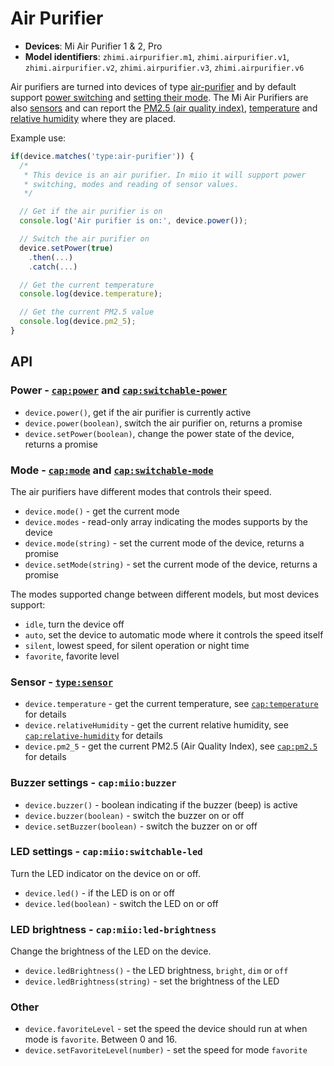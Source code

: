 # Air Purifier

* **Devices**: Mi Air Purifier 1 & 2, Pro
* **Model identifiers**: `zhimi.airpurifier.m1`, `zhimi.airpurifier.v1`, `zhimi.airpurifier.v2`, `zhimi.airpurifier.v3`, `zhimi.airpurifier.v6`

Air purifiers are turned into devices of type [air-purifier][air-purifier]
and by default support [power switching][switchable-power] and [setting their mode][switchable-mode]. The Mi Air
Purifiers are also [sensors][sensor] and can report the [PM2.5 (air quality index)][pm2.5],
[temperature][temp] and [relative humidity][humidity] where they are placed.

Example use:

```javascript
if(device.matches('type:air-purifier')) {
  /*
   * This device is an air purifier. In miio it will support power
   * switching, modes and reading of sensor values.
   */

  // Get if the air purifier is on
  console.log('Air purifier is on:', device.power());

  // Switch the air purifier on
  device.setPower(true)
    .then(...)
    .catch(...)

  // Get the current temperature
  console.log(device.temperature);

  // Get the current PM2.5 value
  console.log(device.pm2_5);
}
```

## API

### Power - [`cap:power`][power] and [`cap:switchable-power`][switchable-power]

* `device.power()`, get if the air purifier is currently active
* `device.power(boolean)`, switch the air purifier on, returns a promise
* `device.setPower(boolean)`, change the power state of the device, returns a promise

### Mode - [`cap:mode`][mode] and [`cap:switchable-mode`][switchable-mode]

The air purifiers have different modes that controls their speed.

* `device.mode()` - get the current mode
* `device.modes` - read-only array indicating the modes supports by the device
* `device.mode(string)` - set the current mode of the device, returns a promise
* `device.setMode(string)` - set the current mode of the device, returns a promise

The modes supported change between different models, but most devices support:

* `idle`, turn the device off
* `auto`, set the device to automatic mode where it controls the speed itself
* `silent`, lowest speed, for silent operation or night time
* `favorite`, favorite level

### Sensor - [`type:sensor`][sensor]

* `device.temperature` - get the current temperature, see [`cap:temperature`][temp] for details
* `device.relativeHumidity` - get the current relative humidity, see [`cap:relative-humidity`][humidity] for details
* `device.pm2_5` - get the current PM2.5 (Air Quality Index), see [`cap:pm2.5`][pm2.5] for details

### Buzzer settings - `cap:miio:buzzer`

* `device.buzzer()` - boolean indicating if the buzzer (beep) is active
* `device.buzzer(boolean)` - switch the buzzer on or off
* `device.setBuzzer(boolean)` - switch the buzzer on or off

### LED settings - `cap:miio:switchable-led`

Turn the LED indicator on the device on or off.

* `device.led()` - if the LED is on or off
* `device.led(boolean)` - switch the LED on or off

### LED brightness - `cap:miio:led-brightness`

Change the brightness of the LED on the device.

* `device.ledBrightness()` - the LED brightness, `bright`, `dim` or `off`
* `device.ledBrightness(string)` - set the brightness of the LED

### Other

* `device.favoriteLevel` - set the speed the device should run at when mode is `favorite`. Between 0 and 16.
* `device.setFavoriteLevel(number)` - set the speed for mode `favorite`

[air-purifier]: http://abstract-things.readthedocs.io/en/latest/climate/air-purifiers.html
[sensor]: http://abstract-things.readthedocs.io/en/latest/sensors/index.html
[power]: http://abstract-things.readthedocs.io/en/latest/common/power.html
[switchable-power]: http://abstract-things.readthedocs.io/en/latest/common/switchable-power.html
[mode]: http://abstract-things.readthedocs.io/en/latest/common/mode.html
[switchable-mode]: http://abstract-things.readthedocs.io/en/latest/common/switchable-mode.html
[pm2.5]: http://abstract-things.readthedocs.io/en/latest/sensors/pm2.5.html
[temp]: http://abstract-things.readthedocs.io/en/latest/sensors/temperature.html
[humidity]: http://abstract-things.readthedocs.io/en/latest/sensors/relative-humidity.html
